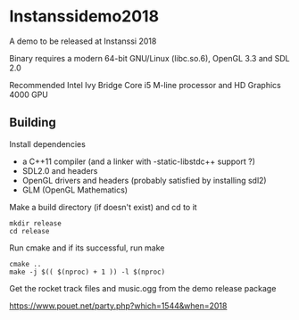 # Instanssidemo2018

A demo to be released at Instanssi 2018

Binary requires a modern 64-bit GNU/Linux (libc.so.6), OpenGL 3.3 and SDL 2.0

Recommended Intel Ivy Bridge Core i5 M-line processor and HD Graphics 4000 GPU

## Building

Install dependencies

- a C++11 compiler (and a linker with -static-libstdc++ support ?)
- SDL2.0 and headers
- OpenGL drivers and headers (probably satisfied by installing sdl2)
- GLM (OpenGL Mathematics)

Make a build directory (if doesn't exist) and cd to it

```
mkdir release
cd release
```

Run cmake and if its successful, run make

```
cmake ..
make -j $(( $(nproc) + 1 )) -l $(nproc)
```

Get the rocket track files and music.ogg from the demo release package

<https://www.pouet.net/party.php?which=1544&when=2018>
